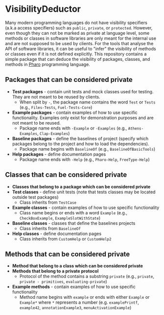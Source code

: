 # VisibilityDeductor

Many modern programming languages do not have visibility specifiers (a.k.a access specifiers) such as `public`, `private`, or `protected`. However, even though they can not be marked as private at language level, some methods or classes in software libraries are only meant for the internal use and are not supposed to be used by clients. For the tools that analyse the API of software libraries, it can be useful to "infer" the visibility of methods or classes even if it is not defined explicitly. This repository contains a simple package that can deduce the visibility of packages, classes, and methods in [Pharo](https://pharo.org/) programming language.

## Packages that can be considered private

* **Test packages** - contain unit tests and mock classes used for testing. They are not meant to be reused by clients.
  * When split by `-`, the package name contains the word `Test` or `Tests` (e.g., `Files-Tests`, `Fuel-Tests-Core`)
* **Example packages** - contain examples of how to use specific functionality. Examples only exist for demonstration purposes and are not meant to be reused.
  * Package name ends with `-Example` or `-Examples` (e.g., `Athens-Examples`, `Clap-Examples`)
* **Baseline packages** - define the baselines of project (specify which packages belong to the project and how to load the dependencies).
  * Package name begins with `BaselineOf` (e.g., `BaselineOfBasicTools`)
* **Help packages** - define documentation pages
  * Package name ends with `-Help` (e.g., `Pharo-Help`, `FreeType-Help`)

## Classes that can be considered private

* **Classes that belong to a package which can be considered private**
* **Test classes** - define unit tests (note that tests classes may be located outside test packages)
  * Class inherits from `TestCase`
* **Example classes** - contain examples of how to use specific functionality
  * Class name begins or ends with a word `Example` (e.g., `CheckBoxExample`, `ExampleSlotWithState`)
* **Baseline classes** - classes that define the baselines projects
  * Class inherits from `BaselineOf`
* **Help classes** - define documentation pages
  * Class inherits from `CustomHelp` or `CustomHelp2`

## Methods that can be considered private

* **Method that belong to a class which can be considered private**
* **Methods that belong to a private protocol**
  * Protocol of the method contains a substring `private` (e.g., `private`, `private - primitives`, `evaluating-private`)
* **Example methods** - contain examples of how to use specific functionality
  * Method name begins with `example` or ends with either `Example` or `Example*` where `*` represents a number (e.g. `examplePrintf`, `example42`, `annotationExample3`, `menuActivationExample`)
